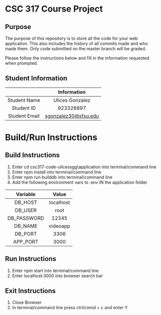 # CSC 317 Course Project

## Purpose

The purpose of this repository is to store all the code for your web application. This also includes the history of all commits made and who made them. Only code submitted on the master branch will be graded.

Please follow the instructions below and fill in the information requested when prompted.

## Student Information

|               | Information   |
|:-------------:|:-------------:|
| Student Name  | Ulices Gonzalez     |
| Student ID    | 923328897       |
| Student Email | sgonzalez30@sfsu.edu    |



# Build/Run Instructions

## Build Instructions
1. Enter cd csc317-code-ulicessgg\application into terminal/command line
2. Enter npm install into terminal/command line
3. Enter npm run builddb into terminal/command line
4. Add the following environment vars to .env IN the application folder

|  Variable  | Value  |
|:----------:|:------:|
| DB_HOST | localhost |
| DB_USER | root|
| DB_PASSWORD | 12345 |
| DB_NAME | videoapp |
| DB_PORT | 3306 |
| APP_PORT | 3000 |

## Run Instructions
1. Enter npm start into terminal/command line
2. Enter localhost:3000 into browser search bar

## Exit Instructions
1. Close Browser
2. In terminal/command line press ctrl/cmnd + c and enter Y


